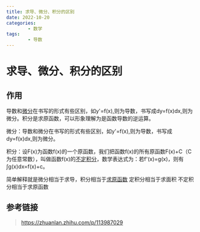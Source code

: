 ```yaml
---
title: 求导、微分、积分的区别
date: 2022-10-20
categories:
        - 数学
tags:
        - 导数
---
```


# 求导、微分、积分的区别

## 作用

导数和[微分](https://www.zhihu.com/search?q=微分&search_source=Entity&hybrid_search_source=Entity&hybrid_search_extra={"sourceType"%3A"article"%2C"sourceId"%3A"113987029"})在书写的形式有些区别，如y'=f(x),则为导数，书写成dy=f(x)dx,则为微分。积分是求原函数，可以形象理解为是函数导数的逆运算。

微分：导数和微分在书写的形式有些区别，如y'=f(x),则为导数，书写成dy=f(x)dx,则为微分。

积分：设F(x)为函数f(x)的一个原函数，我们把函数f(x)的所有原函数F(x)+C（C为任意常数），叫做函数f(x)的[不定积分](https://www.zhihu.com/search?q=不定积分&search_source=Entity&hybrid_search_source=Entity&hybrid_search_extra={"sourceType"%3A"article"%2C"sourceId"%3A"113987029"})，数学表达式为：若f'(x)=g(x)，则有∫g(x)dx=f(x)+c。

简单解释就是微分相当于求导，积分相当于[求原函数](https://www.zhihu.com/search?q=求原函数&search_source=Entity&hybrid_search_source=Entity&hybrid_search_extra={"sourceType"%3A"article"%2C"sourceId"%3A"113987029"})
定积分相当于求面积
不定积分相当于求原函数



## 参考链接

> https://zhuanlan.zhihu.com/p/113987029